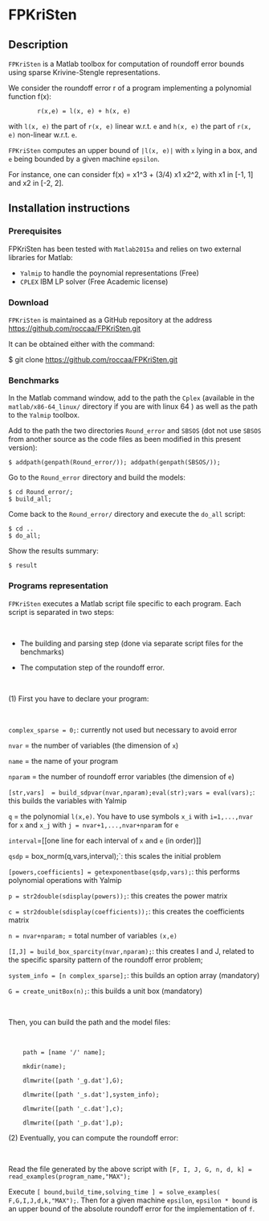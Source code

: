# FPKriSten
## Description
`FPKriSten` is a Matlab toolbox for computation of roundoff error bounds using sparse Krivine-Stengle representations.

We consider the roundoff error r of a program implementing a polynomial function f(x):

			r(x,e) = l(x, e) + h(x, e)

with `l(x, e)` the part of `r(x, e)` linear w.r.t. `e` and `h(x, e)` the part  of `r(x, e)` non-linear w.r.t. `e`.

`FPKriSten` computes an upper bound of `|l(x, e)|` with `x` lying in a box, and `e` being bounded by a given machine `epsilon`. 


For instance, one can consider f(x) = x1^3 + (3/4) x1 x2^2, with x1 in [-1, 1] and x2 in [-2, 2].

## Installation instructions
### Prerequisites
FPKriSten has been tested with `Matlab2015a` and relies on two external libraries for Matlab:

- `Yalmip` to handle the poynomial representations (Free)
- `CPLEX` IBM LP solver (Free Academic license)

### Download
`FPKriSten` is maintained as a GitHub repository at the address https://github.com/roccaa/FPKriSten.git

It can be obtained either with the command:

$ git clone https://github.com/roccaa/FPKriSten.git

### Benchmarks

In the Matlab command window, add to the path the `Cplex` (available in the `matlab/x86-64_linux/` directory if you are with linux 64 ) as well as the path to the `Yalmip` toolbox.

Add to the path the two directories `Round_error` and `SBSOS` (dot not use `SBSOS` from another source as the code files as been modified in this present version):

	$ addpath(genpath(Round_error/)); addpath(genpath(SBSOS/));
	
Go to the `Round_error` directory and build the models:

	$ cd Round_error/;
	$ build_all;

Come back to the `Round_error/` directory and execute the `do_all` script:

	$ cd ..
	$ do_all;
	
Show the results summary:	

	$ result

### Programs representation

`FPKriSten` executes a Matlab script file specific to each program. Each script is separated in two steps: 

​

+ The building and parsing step (done via separate script files for the benchmarks)

+ The computation step of the roundoff error.

​

(1) First you have to declare your program:

​

`complex_sparse = 0;`: currently not used but necessary to avoid error

`nvar` = the number of variables (the dimension of `x`)

`name` = the name of your program

`nparam` = the number of roundoff error variables (the dimension of `e`)

`[str,vars]  = build_sdpvar(nvar,nparam);eval(str);vars = eval(vars);`: this builds the variables with Yalmip

`q` =  the polynomial `l(x,e)`. You have to use symbols `x_i` with `i=1,...,nvar` for `x` and `x_j` with `j = nvar+1,...,nvar+nparam`  for `e`

`interval`=[[one line for each interval of `x` and `e` (in order)]]

`qsdp` = box_norm(q,vars,interval);`: this scales the initial problem

`[powers,coefficients] = getexponentbase(qsdp,vars);`: this performs polynomial operations with Yalmip

`p = str2double(sdisplay(powers));`: this creates the power matrix

`c = str2double(sdisplay(coefficients));`: this creates the coefficients matrix

`n = nvar+nparam;` = total number of variables `(x,e)`

`[I,J] = build_box_sparcity(nvar,nparam);`: this creates I and J, related to the specific sparsity pattern of the roundoff error problem;

`system_info = [n complex_sparse];`: this builds an option array (mandatory)

`G = create_unitBox(n);`: this builds a unit box (mandatory)

​

Then, you can build the path and the model files:

​

        path = [name '/' name];

        mkdir(name);

        dlmwrite([path '_g.dat'],G);

        dlmwrite([path '_s.dat'],system_info);

        dlmwrite([path '_c.dat'],c);

        dlmwrite([path '_p.dat'],p);

        
(2) Eventually, you can compute the roundoff error:

​

Read the file generated by the above script with `[F, I, J, G, n, d, k] = read_examples(program_name,"MAX");`

Execute `[ bound,build_time,solving_time ] = solve_examples( F,G,I,J,d,k,"MAX");`. Then for a given machine `epsilon`, `epsilon * bound` is an upper bound of the absolute roundoff error for the implementation of `f`.

